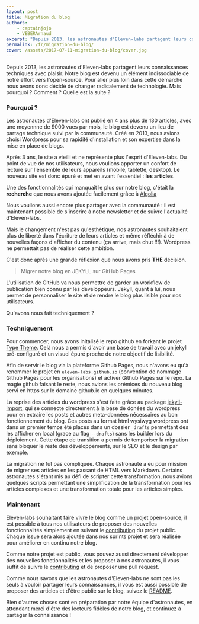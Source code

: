 ```yaml
---
layout: post
title: Migration du blog
authors:
    - captainjojo
    - VEBERArnaud
excerpt: "Depuis 2013, les astronautes d'Eleven-labs partagent leurs connaissances techniques avec plaisir. Notre blog est devenu un élément indissociable de notre effort vers l'open-source. Pour aller plus loin dans cette démarche nous avons donc décidé de changer radicalement de technologie. Mais pourquoi ? Comment ? Quelle est la suite ?"
permalink: /fr/migration-du-blog/
cover: /assets/2017-07-11-migration-du-blog/cover.jpg
---
```


Depuis 2013, les astronautes d'Eleven-labs partagent leurs connaissances techniques avec plaisir. Notre blog est devenu un élément indissociable de notre effort vers l'open-source. Pour aller plus loin dans cette démarche nous avons donc décidé de changer radicalement de technologie. Mais pourquoi ? Comment ? Quelle est la suite ?

### Pourquoi ?

Les astronautes d'Eleven-labs ont publié en 4 ans plus de 130 articles, avec une moyennne de 9000 vues par mois, le blog est devenu un lieu de partage technique suivi par la communauté. Créé en 2013, nous avions choisi Wordpress pour sa rapidité d'installation et son expertise dans la mise en place de blogs.

Après 3 ans, le site a vieilli et ne représente plus l'esprit d'Eleven-labs. Du point de vue de nos utilisateurs, nous voulions apporter un confort de lecture sur l'ensemble de leurs appareils (mobile, tablette, desktop). Le nouveau site est donc épuré et met en avant l'essentiel : **les articles**.

Une des fonctionnalités qui manquait le plus sur notre blog, c'était la **recherche** que nous avons ajoutée facilement grâce à [Algolia](https://www.algolia.com/)

Nous voulions aussi encore plus partager avec la communauté : il est maintenant possible de s'inscrire à notre newsletter et de suivre l'actualité d'Eleven-labs.

Mais le changement n'est pas qu'esthétique, nos astronautes souhaitaient plus de liberté dans l'écriture de leurs articles et même réfléchir à de nouvelles façons d'afficher du contenu (ça arrive, mais chut !!!). Wordpress ne permettait pas de réaliser cette ambition.

C'est donc après une grande réflexion que nous avons pris **THE** décision.

> Migrer notre blog en JEKYLL sur GitHub Pages

L'utilisation de GitHub va nous permettre de garder un workflow de publication bien connu par les développeurs.
Jekyll, quant à lui, nous permet de personnaliser le site et de rendre le blog plus lisible pour nos utilisateurs.

Qu'avons nous fait techniquement ?

### Techniquement

Pour commencer, nous avons initalisé le repo github en forkant le projet [Type Theme](https://github.com/rohanchandra/type-theme). 
Celà nous a permis d'avoir une base de travail avec un jekyll pré-configuré et un visuel épuré proche de notre objectif de lisibilité.

Afin de servir le blog via la plateforme Github Pages, nous n'avons eu qu'à renommer le projet en `eleven-labs.github.io` (convention de nommage Github Pages pour les organisations) et activer Github Pages sur le repo. 
La magie github faisant le reste, nous avions les prémices du nouveau blog servi en https sur le domaine github.io en quelques minutes.

La reprise des articles du wordpress s'est faite grâce au package [jekyll-import](http://import.jekyllrb.com/docs/wordpress/), qui se connecte directement à la base de donées du wordpress pour en extraire les posts et autres meta-données nécessaires au bon fonctionnement du blog.
Ces posts au format html wysiwyg wordpress ont dans un premier temps été placés dans un dossier `_drafts` permettant des les afficher en local (grace au flag `--drafts`) sans les builder lors du déploiement.
Cette étape de transition a permis de temporiser la migration sans bloquer le reste des développements, sur le SEO et le design par exemple.

La migration ne fut pas compliquée. Chaque astronaute a eu pour mission de migrer ses articles en les passant de HTML vers Markdown. Certains astronautes s'étant mis au défi de scripter cette transformation, nous avions quelques scripts permettant une simplification de la transformation pour les articles complexes et une transformation totale pour les articles simples.

### Maintenant

Eleven-labs souhaitant faire vivre le blog comme un projet open-source, il est possible à tous nos utilisateurs de proposer des nouvelles fonctionnalités simplement en suivant le [contributing](https://github.com/eleven-labs/eleven-labs.github.io/blob/master/.github/CONTRIBUTING.md) du projet public. Chaque issue sera alors ajoutée dans nos sprints projet et sera réalisée pour améliorer en continu notre blog.

Comme notre projet est public, vous pouvez aussi directement développer des nouvelles fonctionnalités et les proposer à nos astronautes, il vous suffit de suivre le [contributing](https://github.com/eleven-labs/eleven-labs.github.io/blob/master/.github/CONTRIBUTING.md) et de proposer une pull request.

Comme nous savons que les astronautes d'Eleven-labs ne sont pas les seuls à vouloir partager leurs connaissances, il vous est aussi possible de proposer des articles et d'être publié sur le blog, suivez le [README](https://github.com/eleven-labs/eleven-labs.github.io).

Bien d'autres choses sont en préparation par notre équipe d'astronautes, en attendant merci d'être des lecteurs fidèles de notre blog, et continuez à partager la connaissance !

